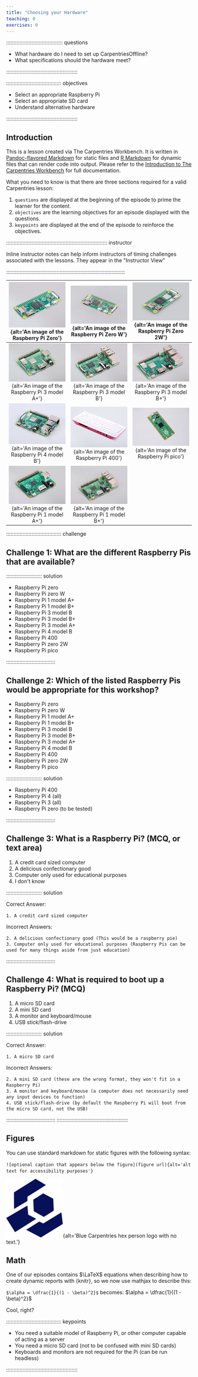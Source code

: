 ```yaml
---
title: "Choosing your Hardware"
teaching: 0
exercises: 0
---
```


:::::::::::::::::::::::::::::::::::::: questions 

- What hardware do I need to set up CarpentriesOffline?
- What specifications should the hardware meet?

::::::::::::::::::::::::::::::::::::::::::::::::

::::::::::::::::::::::::::::::::::::: objectives

- Select an appropriate Raspberry Pi
- Select an appropriate SD card
- Understand alternative hardware

::::::::::::::::::::::::::::::::::::::::::::::::

## Introduction

This is a lesson created via The Carpentries Workbench. It is written in
[Pandoc-flavored Markdown](https://pandoc.org/MANUAL.txt) for static files and
[R Markdown][r-markdown] for dynamic files that can render code into output. 
Please refer to the [Introduction to The Carpentries 
Workbench](https://carpentries.github.io/sandpaper-docs/) for full documentation.

What you need to know is that there are three sections required for a valid
Carpentries lesson:

 1. `questions` are displayed at the beginning of the episode to prime the
    learner for the content.
 2. `objectives` are the learning objectives for an episode displayed with
    the questions.
 3. `keypoints` are displayed at the end of the episode to reinforce the
    objectives.

:::::::::::::::::::::::::::::::::::::::::::::::::::::::::::::::::::: instructor

Inline instructor notes can help inform instructors of timing challenges
associated with the lessons. They appear in the "Instructor View"

::::::::::::::::::::::::::::::::::::::::::::::::::::::::::::::::::::::::::::::::

| ![Raspberry Pi Zero](RaspberryPiZero.png){alt='An image of the Raspberry Pi Zero'} | ![Raspberry Pi Zero W](RaspberryPiZeroW.png){alt='An image of the Raspberry Pi Zero W'} | ![Raspberry Pi Zero 2W](RaspberryPiZero2W.png){alt='An image of the Raspberry Pi Zero 2W'} |
| :-: | :-: | :-: |
| ![Raspberry Pi 3 model A+](RaspberryPi3ModelAp.png){alt='An image of the Raspberry Pi 3 model A+'} | ![Raspberry Pi 3 model B](RaspberryPi3ModelB.png){alt='An image of the Raspberry Pi 3 model B'} | ![Raspberry Pi 3 model B+](RaspberryPi3ModelBp.png){alt='An image of the Raspberry Pi 3 model B+'} |
| ![Raspberry Pi 4 model B](RaspberryPi4ModelB.png){alt='An image of the Raspberry Pi 4 model B'} | ![Raspberry Pi 400](RaspberryPi400.png){alt='An image of the Raspberry Pi 400'} | ![Raspberry Pi pico](RaspberryPiPico.png){alt='An image of the Raspberry Pi pico'} |
| ![Raspberry Pi 1 model A+](RaspberryPi1ModelAp.png){alt='An image of the Raspberry Pi 1 model A+'} | ![Raspberry Pi 1 model B+](RaspberryPi1ModelBp.png){alt='An image of the Raspberry Pi 1 model B+'} |  |

::::::::::::::::::::::::::::::::::::: challenge 

## Challenge 1: What are the different Raspberry Pis that are available?

:::::::::::::::::::::::: solution 

- Raspberry Pi zero
- Raspberry Pi zero W
- Raspberry Pi 1 model A+
- Raspberry Pi 1 model B+
- Raspberry Pi 3 model B
- Raspberry Pi 3 model B+
- Raspberry Pi 3 model A+
- Raspberry Pi 4 model B
- Raspberry Pi 400
- Raspberry Pi zero 2W
- Raspberry Pi pico

:::::::::::::::::::::::::::::::::


## Challenge 2: Which of the listed Raspberry Pis would be appropriate for this workshop?

- Raspberry Pi zero
- Raspberry Pi zero W
- Raspberry Pi 1 model A+
- Raspberry Pi 1 model B+
- Raspberry Pi 3 model B
- Raspberry Pi 3 model B+
- Raspberry Pi 3 model A+
- Raspberry Pi 4 model B
- Raspberry Pi 400
- Raspberry Pi zero 2W
- Raspberry Pi pico

:::::::::::::::::::::::: solution 

- Raspberry Pi 400
- Raspberry Pi 4 (all)
- Raspberry Pi 3 (all)
- Raspberry Pi zero (to be tested)

:::::::::::::::::::::::::::::::::


## Challenge 3: What is a Raspberry Pi? (MCQ, or text area)

1. A credit card sized computer
2. A delicious confectionary good
3. Computer only used for educational purposes
4. I don't know

:::::::::::::::::::::::: solution 

Correct Answer:
```
1. A credit card sized computer
```
Incorrect Answers:
```
2. A delicious confectionary good (This would be a raspberry pie)
3. Computer only used for educational purposes (Raspberry Pis can be used for many things aside from just education)
```
:::::::::::::::::::::::::::::::::


## Challenge 4: What is required to boot up a Raspberry Pi? (MCQ)

1. A micro SD card
2. A mini SD card
3. A monitor and keyboard/mouse
4. USB stick/flash-drive

:::::::::::::::::::::::: solution 

Correct Answer:
```
1. A micro SD card
```
Incorrect Answers:
```
2. A mini SD card (these are the wrong format, they won't fit in a Raspberry Pi)
3. A monitor and keyboard/mouse (a computer does not necessarily need any input devices to function)
4. USB stick/flash-drive (by default the Raspberry Pi will boot from the micro SD card, not the USB)
```
:::::::::::::::::::::::::::::::::
::::::::::::::::::::::::::::::::::::::::::::::::

## Figures

You can use standard markdown for static figures with the following syntax:

`![optional caption that appears below the figure](figure url){alt='alt text for
accessibility purposes'}`

![You belong in The Carpentries!](https://raw.githubusercontent.com/carpentries/logo/master/Badge_Carpentries.svg){alt='Blue Carpentries hex person logo with no text.'}

## Math

One of our episodes contains $\LaTeX$ equations when describing how to create
dynamic reports with {knitr}, so we now use mathjax to describe this:

`$\alpha = \dfrac{1}{(1 - \beta)^2}$` becomes: $\alpha = \dfrac{1}{(1 - \beta)^2}$

Cool, right?

::::::::::::::::::::::::::::::::::::: keypoints 

- You need a suitable model of Raspberry Pi, or other computer capable of acting as a server
- You need a micro SD card (not to be confused with mini SD cards)
- Keyboards and monitors are not required for the Pi (can be run headless)

::::::::::::::::::::::::::::::::::::::::::::::::

[r-markdown]: https://rmarkdown.rstudio.com/
